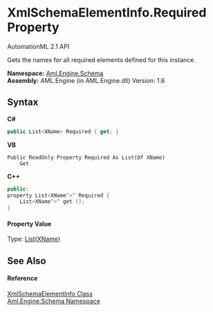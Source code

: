 # XmlSchemaElementInfo.Required Property 
AutomationML 2.1 API 

Gets the names for all required elements defined for this instance.

**Namespace:**&nbsp;<a href="N_Aml_Engine_Schema">Aml.Engine.Schema</a><br />**Assembly:**&nbsp;AML.Engine (in AML.Engine.dll) Version: 1.6

## Syntax

**C#**<br />
``` C#
public List<XName> Required { get; }
```

**VB**<br />
``` VB
Public ReadOnly Property Required As List(Of XName)
	Get
```

**C++**<br />
``` C++
public:
property List<XName^>^ Required {
	List<XName^>^ get ();
}
```


#### Property Value
Type: <a href="https://docs.microsoft.com/dotnet/api/system.collections.generic.list-1" target="_parent" rel="noopener noreferrer">List</a>(<a href="https://docs.microsoft.com/dotnet/api/system.xml.linq.xname" target="_parent" rel="noopener noreferrer">XName</a>)

## See Also


#### Reference
<a href="T_Aml_Engine_Schema_XmlSchemaElementInfo">XmlSchemaElementInfo Class</a><br /><a href="N_Aml_Engine_Schema">Aml.Engine.Schema Namespace</a><br />